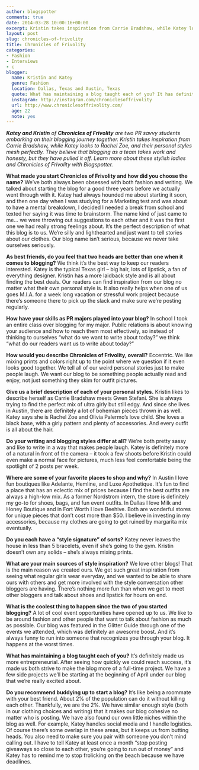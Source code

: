 ```yaml
---
author: blogspotter
comments: true
date: 2014-03-28 10:00:16+00:00
excerpt: Kristin takes inspiration from Carrie Bradshaw, while Katey looks to Rachel Zoe, and their personal styles mesh perfectly.
layout: post
slug: chronicles-of-frivolity
title: Chronicles of Frivolity
categories:
- Fashion
- Interviews
- c
blogger:
  name: Kristin and Katey
  genre: Fashion
  location: Dallas, Texas and Austin, Texas
  quote: What has maintaining a blog taught each of you? It has definitely made us more entrepreneurial.
  instagram: http://instagram.com/chroniclesoffrivolity
  url: http://www.chroniclesoffrivolity.com/
  age: 22
  note: yes
---
```


_**Katey and Kristin** of **Chronicles of Frivolity** are two PR savvy students embarking on their blogging journey together. Kristin takes inspiration from Carrie Bradshaw, while Katey looks to Rachel Zoe, and their personal styles mesh perfectly. They believe that blogging as a team takes work and honesty, but they have pulled it off. Learn more about these stylish ladies and Chronicles of Frivolity with Blogspotter._

**What made you start Chronicles of Frivolity and how did you choose the name?** We’ve both always been obsessed with both fashion and writing. We talked about starting the blog for a good three years before we actually went through with it. Katey had always hounded me about starting it soon, and then one day when I was studying for a Marketing test and was about to have a mental breakdown, I decided I needed a break from school and texted her saying it was time to brainstorm. The name kind of just came to me... we were throwing out suggestions to each other and it was the first one we had really strong feelings about. It’s the perfect description of what this blog is to us. We’re silly and lighthearted and just want to tell stories about our clothes. Our blog name isn’t serious, because we never take ourselves seriously.

**As best friends, do you feel that two heads are better than one when it comes to blogging?** We think it’s the best way to keep our readers interested. Katey is the typical Texas girl – big hair, lots of lipstick, a fan of everything designer. Kristin has a more laidback style and is all about finding the best deals. Our readers can find inspiration from our blog no matter what their own personal style is. It also really helps when one of us goes M.I.A. for a week long vacation or stressful work project because there’s someone there to pick up the slack and make sure we’re posting regularly.

**How have your skills as PR majors played into your blog?** In school I took an entire class over blogging for my major. Public relations is about knowing your audience and how to reach them most effectively, so instead of thinking to ourselves “what do we want to write about today?” we think “what do our readers want us to write about today?”

**How would you describe Chronicles of Frivolity, overall?** Eccentric. We like mixing prints and colors right up to the point where we question if it even looks good together. We tell all of our weird personal stories just to make people laugh. We want our blog to be something people actually read and enjoy, not just something they skim for outfit pictures.

**Give us a brief description of each of your personal styles.** Kristin likes to describe herself as Carrie Bradshaw meets Gwen Stefani. She is always trying to find the perfect mix of ultra girly but still edgy. And since she lives in Austin, there are definitely a lot of bohemian pieces thrown in as well. Katey says she is Rachel Zoe and Olivia Palermo’s love child. She loves a black base, with a girly pattern and plenty of accessories. And every outfit is all about the hair.

**Do your writing and blogging styles differ at all?** We’re both pretty sassy and like to write in a way that makes people laugh. Katey is definitely more of a natural in front of the camera – it took a few shoots before Kristin could even make a normal face for pictures, much less feel comfortable being the spotlight of 2 posts per week.

**Where are some of your favorite places to shop and why?** In Austin I love fun boutiques like Adelante, Hemline, and Luxe Apothetique. It’s fun to find a place that has an eclectic mix of prices because I find the best outfits are always a high-low mix. As a former Nordstrom intern, the store is definitely my go-to for shoes, bags, and fun event outfits. In Dallas I love Milk and Honey Boutique and in Fort Worth I love Beehive. Both are wonderful stores for unique pieces that don’t cost more than $50. I believe in investing in my accessories, because my clothes are going to get ruined by margarita mix eventually.

**Do you each have a “style signature” of sorts?** Katey never leaves the house in less than 5 bracelets, even if she’s going to the gym. Kristin doesn’t own any solids – she’s always mixing prints.

**What are your main sources of style inspiration?** We love other blogs! That is the main reason we created ours. We get such great inspiration from seeing what regular girls wear everyday, and we wanted to be able to share ours with others and get more involved with the style conversation other bloggers are having. There’s nothing more fun than when we get to meet other bloggers and talk about shoes and lipstick for hours on end.

**What is the coolest thing to happen since the two of you started blogging?** A lot of cool event opportunities have opened up to us. We like to be around fashion and other people that want to talk about fashion as much as possible. Our blog was featured in the Glitter Guide through one of the events we attended, which was definitely an awesome boost. And it’s always funny to run into someone that recognizes you through your blog. It happens at the worst times.

**What has maintaining a blog taught each of you?** It’s definitely made us more entrepreneurial. After seeing how quickly we could reach success, it’s made us both strive to make the blog more of a full-time project. We have a few side projects we’ll be starting at the beginning of April under our blog that we’re really excited about.

**Do you recommend buddying up to start a blog?** It’s like being a roommate with your best friend. About 2% of the population can do it without killing each other. Thankfully, we are the 2%. We have similar enough style (both in our clothing choices and writing) that it makes our blog cohesive no matter who is posting. We have also found our own little niches within the blog as well. For example, Katey handles social media and I handle logistics. Of course there’s some overlap in these areas, but it keeps us from butting heads. You also need to make sure you pair with someone you don’t mind calling out. I have to tell Katey at least once a month “stop posting giveaways so close to each other, you’re going to run out of money” and Katey has to remind me to stop frolicking on the beach because we have deadlines.
